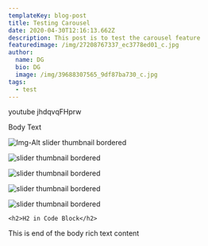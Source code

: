 ```yaml
---
templateKey: blog-post
title: Testing Carousel
date: 2020-04-30T12:16:13.662Z
description: This post is to test the carousel feature
featuredimage: /img/27208767337_ec3778ed01_c.jpg
author:
  name: DG
  bio: DG
  image: /img/39688307565_9df87ba730_c.jpg
tags:
  - test
---
```

youtube jhdqvqFHprw

Body Text 

![Img-Alt slider thumbnail bordered](/img/16082626943_cfa4708f9a_c.jpg "Img-Title")

![slider thumbnail bordered](/img/39688307565_9df87ba730_c.jpg "test1")

![slider thumbnail bordered](/img/2726956817_8526313a72_k.jpg "test2")

![slider thumbnail bordered](/img/39247118244_7c2fca6735_c.jpg "test3")

![slider thumbnail bordered](/img/5281064532_1ebdac4210_o.jpg "test4")

```
<h2>H2 in Code Block</h2>
```

This is end of the body rich text content